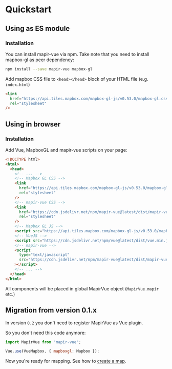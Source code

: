 # Quickstart

## Using as ES module

### Installation

You can install mapir-vue via npm. Take note that you need to install mapbox-gl as peer dependency:

```bash
npm install --save mapir-vue mapbox-gl
```

Add mapbox CSS file to `<head></head>` block of your HTML file (e.g. `index.html`)

```html
<link
  href="https://api.tiles.mapbox.com/mapbox-gl-js/v0.53.0/mapbox-gl.css"
  rel="stylesheet"
/>
```

## Using in browser

### Installation

Add Vue, MapboxGL and mapir-vue scripts on your page:

```html
<!DOCTYPE html>
<html>
  <head>
    <!-- ... -->
    <!-- Mapbox GL CSS -->
    <link
      href="https://api.tiles.mapbox.com/mapbox-gl-js/v0.53.0/mapbox-gl.css"
      rel="stylesheet"
    />
    <!-- mapir-vue CSS -->
    <link
      href="https://cdn.jsdelivr.net/npm/mapir-vue@latest/dist/mapir-vue.css"
      rel="stylesheet"
    />
    <!-- Mapbox GL JS -->
    <script src="https://api.tiles.mapbox.com/mapbox-gl-js/v0.53.0/mapbox-gl.js"></script>
    <!-- VueJS -->
    <script src="https://cdn.jsdelivr.net/npm/vue@latest/dist/vue.min.js"></script>
    <!-- mapir-vue -->
    <script
      type="text/javascript"
      src="https://cdn.jsdelivr.net/npm/mapir-vue@latest/dist/mapir-vue.min.js"
    ></script>
    <!-- ... -->
  </head>
</html>
```

All components will be placed in global MapirVue object (`MapirVue.mapir` etc.)

## Migration from version 0.1.x

In version `0.2` you don't need to register MapirVue as Vue plugin.

So you don't need this code anymore:

```js
import MapirVue from "mapir-vue";

Vue.use(VueMapbox, { mapboxgl: Mapbox });
```

Now you're ready for mapping. See how to [create a map](/guide/basemap.md).
